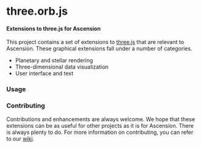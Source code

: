 # three.orb.js

#### Extensions to three.js for Ascension
This project contains a set of extensions to [three.js](https://github.com/mrdoob/three.js) that are relevant to Ascension. These graphical extensions fall under a number of categories.
- Planetary and stellar rendering
- Three-dimensional data visualization
- User interface and text

### Usage

### Contributing
Contributions and enhancements are always welcome. We hope that these extensions can be as useful for other projects as it is for Ascension. There is always plenty to do. For more information on contributing, you can refer to our [wiki](https://github.com/AscensionFoundation/three.orb.js/wiki).
